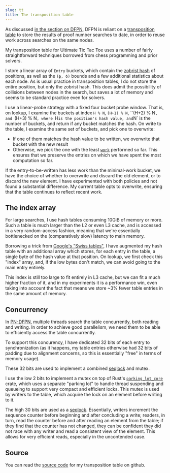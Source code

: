 ```yaml
---
slug: tt
title: The transposition table
---
```


As discussed [in the section on DFPN][dfpn], DFPN is reliant on a [transposition table][tt] to store the results of proof number searches to date, in order to reuse work across searches on the same nodes.

My transposition table for Ultimate Tic Tac Toe uses a number of fairly straightforward techniques borrowed from chess programming and prior solvers.

I store a linear array of `Entry` buckets, which contain the [zobrist hash][zobrist] of positions, as well as the `(ϕ, δ)` bounds and a few additional statistics about each node. As is usual practice in transposition tables, I do not store the entire position, but only the zobrist hash. This does admit the possibility of collisions between nodes in the search, but saves a lot of memory and seems to be standard practice even for solvers.

I use a linear-probe strategy with a fixed four bucket probe window. That is, on lookup, I examine the buckets at index `H % N`, `(H+1) % N`, ``(H+2) % N`, and `(H+3) % N`, where `H` is the position's hash value, and `N` is the number of buckets, and return if any bucket matches the hash. On write to the table, I examine the same set of buckets, and pick one to overwrite:
- If one of them matches the hash value to be written, we overwrite that bucket with the new result
- Otherwise, we pick the one with the least [`work`][work] performed so far. This ensures that we preserve the entries on which we have spent the most computation so far.

If the entry-to-be-written has less work than the minimal-work bucket, we have the choice of whether to overwrite and discard the old element, or to discard the new element. I have experimented with both policies and not found a substantial difference. My current table opts to overwrite, ensuring that the table continues to reflect recent work.

## The index array

For large searches, I use hash tables consuming 10GiB of memory or more. Such a table is much larger than the L2 or even L3 cache, and is accessed in a very random-access fashion, meaning that we're essentially bottlenecked on the (comparatively slow) latency to main memory.

Borrowing a trick from [Google's "Swiss tables"][swisstable], I have augmented my hash table with an additional array which stores, for each entry in the table, a single byte of the hash value at that position. On lookup, we first check this "index" array, and, if the low bytes don't match, we can avoid going to the main entry entirely.

This index is still too large to fit entirely in L3 cache, but we can fit a much higher fraction of it, and in my experiments it is a performance win, even taking into account the fact that means we store ~3% fewer table entries in the same amount of memory.

## Concurrency

In [PN-DFPN][pn-dfpn], multiple threads search the table concurrently, both reading and writing. In order to achieve good parallelism, we need them to be able to efficiently access the table concurrently.

To support this concurency, I have dedicated 32 bits of each entry to synchronization (as it happens, my table entries otherwise had 32 bits of padding due to alignment concerns, so this is essentially "free" in terms of memory usage).

These 32 bits are used to implement a combined [seqlock][seqlock] and mutex.

I use the low 2 bits to implement a mutex on top of Rust's [`parking_lot_core`][parking_lot_core] crate, which uses a separate "parking lot" to handle thread suspending and queueing to support very compact and efficient locks. This mutex is used by writers to the table, which acquire the lock on an element before writing to it.

The high 30 bits are used as a [seqlock][seqlock]. Essentially, writers increment the sequence counter before beginning and after concluding a write; readers, in turn, read the counter before and after reading an element from the table; if they find that the counter has not changed, they can be confident they did not race with any writer and read a consistent view of the element. This allows for very efficient reads, especially in the uncontended case.

## Source

You can read the [source code][source] for my transposition table on github.


[seqlock]: https://en.wikipedia.org/wiki/Seqlock
[parking_lot_core]: https://docs.rs/parking_lot_core/0.8.0/parking_lot_core/index.html
[dfpn]: /docs/ultimate/pn-search/dfpn/#a-note-on-this-presentation#transposition-tables
[tt]: https://www.chessprogramming.org/Transposition_Table
[zobrist]: /docs/ultimate/efficient-representation/hashing/
[work]: /docs/ultimate/pn-dfpn/#work-budgets
[swisstable]: https://abseil.io/docs/cpp/guides/container#hash-tables
[pn-dfpn]: /docs/ultimate/pn-dfpn/
[source]: https://github.com/nelhage/ultimattt/blob/master/src/lib/table.rs
